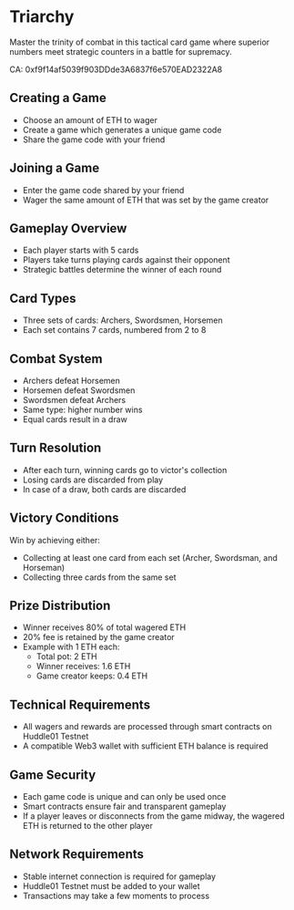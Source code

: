# Triarchy

Master the trinity of combat in this tactical card game where superior numbers meet strategic counters in a battle for supremacy.

CA: 0xf9f14af5039f903DDde3A6837f6e570EAD2322A8

## Creating a Game
- Choose an amount of ETH to wager
- Create a game which generates a unique game code
- Share the game code with your friend

## Joining a Game
- Enter the game code shared by your friend
- Wager the same amount of ETH that was set by the game creator

## Gameplay Overview
- Each player starts with 5 cards
- Players take turns playing cards against their opponent
- Strategic battles determine the winner of each round

## Card Types
- Three sets of cards: Archers, Swordsmen, Horsemen
- Each set contains 7 cards, numbered from 2 to 8

## Combat System
- Archers defeat Horsemen
- Horsemen defeat Swordsmen
- Swordsmen defeat Archers
- Same type: higher number wins
- Equal cards result in a draw

## Turn Resolution
- After each turn, winning cards go to victor's collection
- Losing cards are discarded from play
- In case of a draw, both cards are discarded

## Victory Conditions
Win by achieving either:
- Collecting at least one card from each set (Archer, Swordsman, and Horseman)
- Collecting three cards from the same set

## Prize Distribution
- Winner receives 80% of total wagered ETH
- 20% fee is retained by the game creator
- Example with 1 ETH each:
  - Total pot: 2 ETH
  - Winner receives: 1.6 ETH
  - Game creator keeps: 0.4 ETH

## Technical Requirements
- All wagers and rewards are processed through smart contracts on Huddle01 Testnet
- A compatible Web3 wallet with sufficient ETH balance is required

## Game Security
- Each game code is unique and can only be used once
- Smart contracts ensure fair and transparent gameplay
- If a player leaves or disconnects from the game midway, the wagered ETH is returned to the other player

## Network Requirements
- Stable internet connection is required for gameplay
- Huddle01 Testnet must be added to your wallet
- Transactions may take a few moments to process
